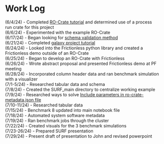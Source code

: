 # Work Log
(6/4/24) - Completed [RO-Crate tutorial](https://www.researchobject.org/packaging_data_with_ro-crate/01-introduction/index.html) and determined use of a process run crate for this project  
(6/6/24) - Experimented with the example RO-Crate  
(6/17/24) - Began looking for [schema validation method](https://github.com/usnistgov/surf-2024-austyn-nguyen/issues/5)  
(6/21/24) - Completed [galaxy project tutorial](https://github.com/usnistgov/surf-2024-austyn-nguyen/issues/4)  
(6/24/24) - Looked into the Frictionless python library and created a Frictionless demo outside of an RO-Crate  
(6/25/24) - Began to develop an RO-Crate with Frictionless  
(6/26/24) - Wrote abstract proposal and presented Frictionless demo at PF meeting  
(6/28/24) - Incorporated column header data and ran benchmark simulation with a visualizer  
(7/1-5/24) - Researched tabular data and schema  
(7/8/24) - Created the SURF_main directory to centralize working example  
(7/9/24) - Researched ways to solve [Include parameters in ro-crate-metadata.json file](https://github.com/usnistgov/surf-2024-austyn-nguyen/issues/14)  
(7/10-11/24) - Researched tabular data  
(7/15/24) - Benchmark 8 updated into main notebook file  
(7/18/24) - Automated system software metadata  
(7/19/24) - Ran benchmark jobs through the cluster  
(7/22/24) - Created visuals for the 3 benchmark simulations  
(7/23-26/24) - Prepared SURF presentation  
(7/29/24) - Present draft of presentation to John and revised powerpoint  